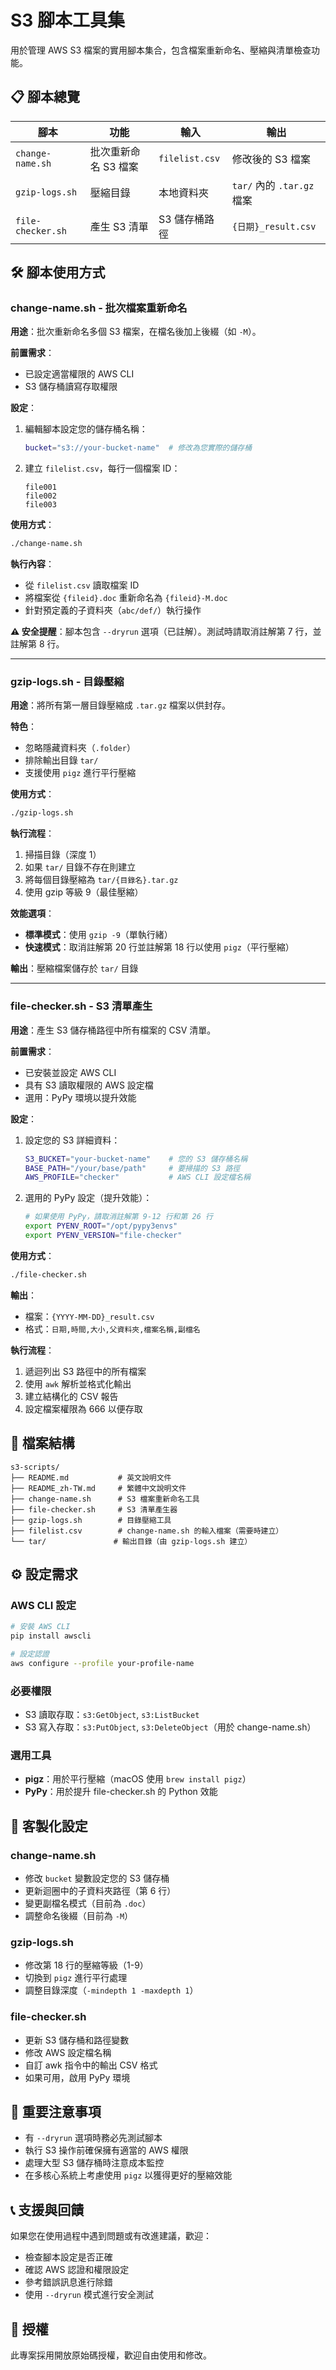 # S3 腳本工具集

用於管理 AWS S3 檔案的實用腳本集合，包含檔案重新命名、壓縮與清單檢查功能。

## 📋 腳本總覽

| 腳本 | 功能 | 輸入 | 輸出 |
|--------|---------|--------|--------|
| `change-name.sh` | 批次重新命名 S3 檔案 | `filelist.csv` | 修改後的 S3 檔案 |
| `gzip-logs.sh` | 壓縮目錄 | 本地資料夾 | `tar/` 內的 `.tar.gz` 檔案 |
| `file-checker.sh` | 產生 S3 清單 | S3 儲存桶路徑 | `{日期}_result.csv` |

## 🛠️ 腳本使用方式

### change-name.sh - 批次檔案重新命名

**用途**：批次重新命名多個 S3 檔案，在檔名後加上後綴（如 `-M`）。

**前置需求**：
- 已設定適當權限的 AWS CLI
- S3 儲存桶讀寫存取權限

**設定**：
1. 編輯腳本設定您的儲存桶名稱：
   ```bash
   bucket="s3://your-bucket-name"  # 修改為您實際的儲存桶
   ```

2. 建立 `filelist.csv`，每行一個檔案 ID：
   ```
   file001
   file002
   file003
   ```

**使用方式**：
```bash
./change-name.sh
```

**執行內容**：
- 從 `filelist.csv` 讀取檔案 ID
- 將檔案從 `{fileid}.doc` 重新命名為 `{fileid}-M.doc`
- 針對預定義的子資料夾（`abc/def/`）執行操作

**⚠️ 安全提醒**：腳本包含 `--dryrun` 選項（已註解）。測試時請取消註解第 7 行，並註解第 8 行。

---

### gzip-logs.sh - 目錄壓縮

**用途**：將所有第一層目錄壓縮成 `.tar.gz` 檔案以供封存。

**特色**：
- 忽略隱藏資料夾（`.folder`）
- 排除輸出目錄 `tar/`
- 支援使用 `pigz` 進行平行壓縮

**使用方式**：
```bash
./gzip-logs.sh
```

**執行流程**：
1. 掃描目錄（深度 1）
2. 如果 `tar/` 目錄不存在則建立
3. 將每個目錄壓縮為 `tar/{目錄名}.tar.gz`
4. 使用 gzip 等級 9（最佳壓縮）

**效能選項**：
- **標準模式**：使用 `gzip -9`（單執行緒）
- **快速模式**：取消註解第 20 行並註解第 18 行以使用 `pigz`（平行壓縮）

**輸出**：壓縮檔案儲存於 `tar/` 目錄

---

### file-checker.sh - S3 清單產生

**用途**：產生 S3 儲存桶路徑中所有檔案的 CSV 清單。

**前置需求**：
- 已安裝並設定 AWS CLI
- 具有 S3 讀取權限的 AWS 設定檔
- 選用：PyPy 環境以提升效能

**設定**：
1. 設定您的 S3 詳細資料：
   ```bash
   S3_BUCKET="your-bucket-name"    # 您的 S3 儲存桶名稱
   BASE_PATH="/your/base/path"     # 要掃描的 S3 路徑
   AWS_PROFILE="checker"           # AWS CLI 設定檔名稱
   ```

2. 選用的 PyPy 設定（提升效能）：
   ```bash
   # 如果使用 PyPy，請取消註解第 9-12 行和第 26 行
   export PYENV_ROOT="/opt/pypy3envs"
   export PYENV_VERSION="file-checker"
   ```

**使用方式**：
```bash
./file-checker.sh
```

**輸出**：
- 檔案：`{YYYY-MM-DD}_result.csv`
- 格式：`日期,時間,大小,父資料夾,檔案名稱,副檔名`

**執行流程**：
1. 遞迴列出 S3 路徑中的所有檔案
2. 使用 `awk` 解析並格式化輸出
3. 建立結構化的 CSV 報告
4. 設定檔案權限為 666 以便存取

## 📁 檔案結構

```
s3-scripts/
├── README.md           # 英文說明文件
├── README_zh-TW.md     # 繁體中文說明文件
├── change-name.sh      # S3 檔案重新命名工具
├── file-checker.sh     # S3 清單產生器
├── gzip-logs.sh        # 目錄壓縮工具
├── filelist.csv        # change-name.sh 的輸入檔案（需要時建立）
└── tar/               # 輸出目錄（由 gzip-logs.sh 建立）
```

## ⚙️ 設定需求

### AWS CLI 設定
```bash
# 安裝 AWS CLI
pip install awscli

# 設定認證
aws configure --profile your-profile-name
```

### 必要權限
- S3 讀取存取：`s3:GetObject`, `s3:ListBucket`
- S3 寫入存取：`s3:PutObject`, `s3:DeleteObject`（用於 change-name.sh）

### 選用工具
- **pigz**：用於平行壓縮（macOS 使用 `brew install pigz`）
- **PyPy**：用於提升 file-checker.sh 的 Python 效能

## 🔧 客製化設定

### change-name.sh
- 修改 `bucket` 變數設定您的 S3 儲存桶
- 更新迴圈中的子資料夾路徑（第 6 行）
- 變更副檔名模式（目前為 `.doc`）
- 調整命名後綴（目前為 `-M`）

### gzip-logs.sh
- 修改第 18 行的壓縮等級（1-9）
- 切換到 `pigz` 進行平行處理
- 調整目錄深度（`-mindepth 1 -maxdepth 1`）

### file-checker.sh
- 更新 S3 儲存桶和路徑變數
- 修改 AWS 設定檔名稱
- 自訂 awk 指令中的輸出 CSV 格式
- 如果可用，啟用 PyPy 環境

## 🚨 重要注意事項

- 有 `--dryrun` 選項時務必先測試腳本
- 執行 S3 操作前確保擁有適當的 AWS 權限
- 處理大型 S3 儲存桶時注意成本監控
- 在多核心系統上考慮使用 `pigz` 以獲得更好的壓縮效能

## 📞 支援與回饋

如果您在使用過程中遇到問題或有改進建議，歡迎：
- 檢查腳本設定是否正確
- 確認 AWS 認證和權限設定
- 參考錯誤訊息進行除錯
- 使用 `--dryrun` 模式進行安全測試

## 📄 授權

此專案採用開放原始碼授權，歡迎自由使用和修改。